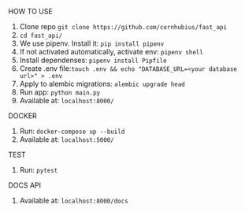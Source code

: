 HOW TO USE

1. Clone repo `git clone https://github.com/cornhubius/fast_api`
2. `cd fast_api/`
3. We use pipenv. Install it: `pip install pipenv`
4. If not activated automatically, activate env: `pipenv shell`
5. Install dependenses: `pipenv install Pipfile`
6. Create .env file:`touch .env && echo "DATABASE_URL=<your database url>" > .env`
7. Apply to alembic migrations: `alembic upgrade head`
8. Run app: `python main.py`
9. Available at: `localhost:8000/`


DOCKER
1. Run: `docker-compose up --build`
2. Available at: `localhost:5000/`

TEST
1. Run: `pytest`

DOCS API
1. Available at: `localhost:8000/docs`



